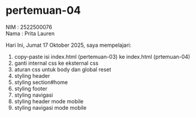 # pertemuan-04

NIM : 2522500076<br>
Nama : Prita Lauren<br>

Hari Ini, Jumat 17 Oktober 2025, saya mempelajari:
<ol>
    <li>copy-paste isi index.html (pertemuan-03) ke index.html (prtemuan-04)</li> 
    <li>ganti internal css ke eksternal css</li>
    <li>aturan css untuk body dan global reset</li>
    <li>styling header</li>
    <li>styling section#home</li>
    <li>styling footer</li>
    <li>styling navigasi</li>
    <li>styling header mode mobile</li>
    <li>styling navigasi mode mobile</li>
</ol>